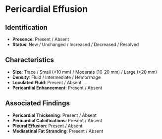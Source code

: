 # Pericardial Effusion

## Identification

- **Presence**: Present / Absent
- **Status**: New / Unchanged / Increased / Decreased / Resolved

## Characteristics

- **Size**: Trace / Small (<10 mm) / Moderate (10-20 mm) / Large (>20 mm)
- **Density**: Fluid / Intermediate / Hemorrhage
- **Loculated Fluid**: Present / Absent
- **Pericardial Enhancement**: Present / Absent

## Associated Findings

- **Pericardial Thickening**: Present / Absent
- **Pericardial Calcifications**: Present / Absent
- **Pleural Effusion**: Present / Absent
- **Mediastinal Fat Stranding**: Present / Absent
